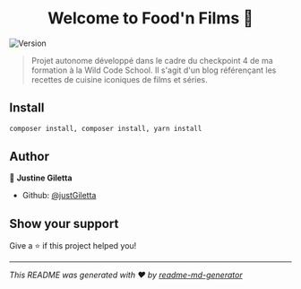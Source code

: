 <h1 align="center">Welcome to Food'n Films 👋</h1>
<p>
  <img alt="Version" src="https://img.shields.io/badge/version-V1-blue.svg?cacheSeconds=2592000" />
</p>

> Projet autonome développé dans le cadre du checkpoint 4 de ma formation à la Wild Code School. Il s'agit d'un blog référençant les recettes de cuisine iconiques de films et séries. 

## Install

```sh
composer install, composer install, yarn install
```

## Author

👤 **Justine Giletta**

* Github: [@justGiletta](https://github.com/justGiletta)

## Show your support

Give a ⭐️ if this project helped you!

***
_This README was generated with ❤️ by [readme-md-generator](https://github.com/kefranabg/readme-md-generator)_